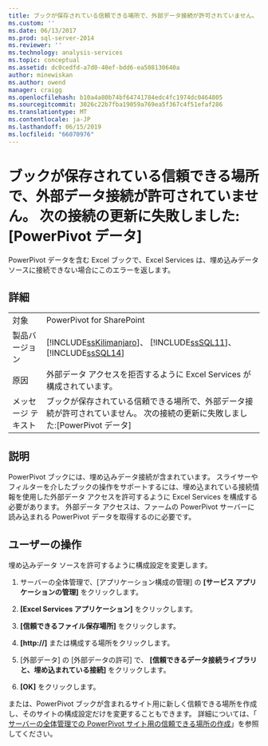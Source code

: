 ```yaml
---
title: ブックが保存されている信頼できる場所で、外部データ接続が許可されていません。 次の接続の更新に失敗しました:PowerPivot データ |Microsoft Docs
ms.custom: ''
ms.date: 06/13/2017
ms.prod: sql-server-2014
ms.reviewer: ''
ms.technology: analysis-services
ms.topic: conceptual
ms.assetid: dc0cedfd-a7d0-40ef-bdd6-ea508130640a
author: minewiskan
ms.author: owend
manager: craigg
ms.openlocfilehash: b10a4a80b74bf64741784edc4fc1974dc0464805
ms.sourcegitcommit: 3026c22b7fba19059a769ea5f367c4f51efaf286
ms.translationtype: MT
ms.contentlocale: ja-JP
ms.lasthandoff: 06/15/2019
ms.locfileid: "66070976"
---
```

# <a name="the-trusted-location-where-the-workbook-is-stored-does-not-allow-external-data-connections-the-following-connections-failed-to-refresh-powerpivot-data"></a>ブックが保存されている信頼できる場所で、外部データ接続が許可されていません。 次の接続の更新に失敗しました:[PowerPivot データ]
  PowerPivot データを含む Excel ブックで、Excel Services は、埋め込みデータ ソースに接続できない場合にこのエラーを返します。  
  
## <a name="details"></a>詳細  
  
|||  
|-|-|  
|対象|PowerPivot for SharePoint|  
|製品バージョン|[!INCLUDE[ssKilimanjaro](../../includes/sskilimanjaro-md.md)]、 [!INCLUDE[ssSQL11](../../includes/sssql11-md.md)]、 [!INCLUDE[ssSQL14](../../includes/sssql14-md.md)]|  
|原因|外部データ アクセスを拒否するように Excel Services が構成されています。|  
|メッセージ テキスト|ブックが保存されている信頼できる場所で、外部データ接続が許可されていません。 次の接続の更新に失敗しました:[PowerPivot データ]|  
  
## <a name="explanation"></a>説明  
 PowerPivot ブックには、埋め込みデータ接続が含まれています。 スライサーやフィルターを介したブックの操作をサポートするには、埋め込まれている接続情報を使用した外部データ アクセスを許可するように Excel Services を構成する必要があります。 外部データ アクセスは、ファームの PowerPivot サーバーに読み込まれる PowerPivot データを取得するのに必要です。  
  
## <a name="user-action"></a>ユーザーの操作  
 埋め込みデータ ソースを許可するように構成設定を変更します。  
  
1.  サーバーの全体管理で、[アプリケーション構成の管理] の **[サービス アプリケーションの管理]** をクリックします。  
  
2.  **[Excel Services アプリケーション]** をクリックします。  
  
3.  **[信頼できるファイル保存場所]** をクリックします。  
  
4.  **[http://]** または構成する場所をクリックします。  
  
5.  [外部データ] の [外部データの許可] で、 **[信頼できるデータ接続ライブラリと、埋め込まれている接続]** をクリックします。  
  
6.  **[OK]** をクリックします。  
  
 または、PowerPivot ブックが含まれるサイト用に新しく信頼できる場所を作成し、そのサイトの構成設定だけを変更することもできます。 詳細については、「 [サーバーの全体管理での PowerPivot サイト用の信頼できる場所の作成](create-a-trusted-location-for-power-pivot-sites-in-central-administration.md)」を参照してください。  
  
  
